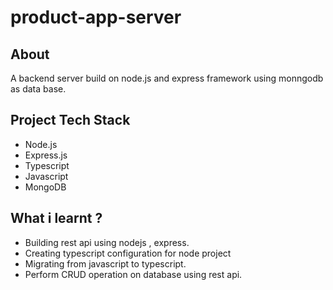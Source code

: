 # product-app-server


## About
A backend server build on node.js and express framework using monngodb as data base.

## Project Tech Stack

- Node.js
- Express.js
- Typescript
- Javascript
- MongoDB


## What i learnt ?
- Building rest api using nodejs , express.
- Creating typescript configuration for node project
- Migrating from javascript to typescript.
- Perform CRUD operation on database using rest api.
